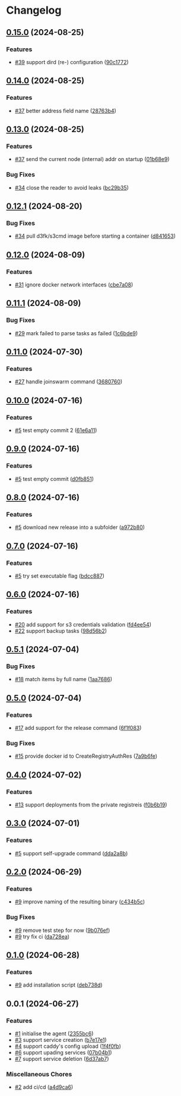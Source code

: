 # Changelog

## [0.15.0](https://github.com/ptah-sh/ptah-agent/compare/v0.14.0...v0.15.0) (2024-08-25)


### Features

* [#39](https://github.com/ptah-sh/ptah-agent/issues/39) support dird (re-) configuration ([90c1772](https://github.com/ptah-sh/ptah-agent/commit/90c177240ea950f97fcc125841b6e721f47c6f97))

## [0.14.0](https://github.com/ptah-sh/ptah-agent/compare/v0.13.0...v0.14.0) (2024-08-25)


### Features

* [#37](https://github.com/ptah-sh/ptah-agent/issues/37) better address field name ([28763b4](https://github.com/ptah-sh/ptah-agent/commit/28763b4a737de492994a2395dfb554ba3020082a))

## [0.13.0](https://github.com/ptah-sh/ptah-agent/compare/v0.12.1...v0.13.0) (2024-08-25)


### Features

* [#37](https://github.com/ptah-sh/ptah-agent/issues/37) send the current node (internal) addr on startup ([01b68e9](https://github.com/ptah-sh/ptah-agent/commit/01b68e95bb97293cf70cb3d8aa3b44027e6bfd02))


### Bug Fixes

* [#34](https://github.com/ptah-sh/ptah-agent/issues/34) close the reader to avoid leaks ([bc29b35](https://github.com/ptah-sh/ptah-agent/commit/bc29b353c9e6635b1522326a6c94898b432f7ffe))

## [0.12.1](https://github.com/ptah-sh/ptah-agent/compare/v0.12.0...v0.12.1) (2024-08-20)


### Bug Fixes

* [#34](https://github.com/ptah-sh/ptah-agent/issues/34) pull d3fk/s3cmd image before starting a container ([d841653](https://github.com/ptah-sh/ptah-agent/commit/d8416530b1f4203851a6b7fd70664ca8a4aeaecf))

## [0.12.0](https://github.com/ptah-sh/ptah-agent/compare/v0.11.1...v0.12.0) (2024-08-09)


### Features

* [#31](https://github.com/ptah-sh/ptah-agent/issues/31) ignore docker network interfaces ([cbe7a08](https://github.com/ptah-sh/ptah-agent/commit/cbe7a08524ce5ab666d6f870960658a1d6a52674))

## [0.11.1](https://github.com/ptah-sh/ptah-agent/compare/v0.11.0...v0.11.1) (2024-08-09)


### Bug Fixes

* [#29](https://github.com/ptah-sh/ptah-agent/issues/29) mark failed to parse tasks as failed ([1c6bde9](https://github.com/ptah-sh/ptah-agent/commit/1c6bde96abf6c7d0263999d034eac1dc02e56f76))

## [0.11.0](https://github.com/ptah-sh/ptah-agent/compare/v0.10.0...v0.11.0) (2024-07-30)


### Features

* [#27](https://github.com/ptah-sh/ptah-agent/issues/27) handle joinswarm command ([3680760](https://github.com/ptah-sh/ptah-agent/commit/3680760d72d44a45c77258c939d225ff66503773))

## [0.10.0](https://github.com/ptah-sh/ptah-agent/compare/v0.9.0...v0.10.0) (2024-07-16)


### Features

* [#5](https://github.com/ptah-sh/ptah-agent/issues/5) test empty commit 2 ([61e6a11](https://github.com/ptah-sh/ptah-agent/commit/61e6a1122fb091339aa838975b13b661eb74cdaf))

## [0.9.0](https://github.com/ptah-sh/ptah-agent/compare/v0.8.0...v0.9.0) (2024-07-16)


### Features

* [#5](https://github.com/ptah-sh/ptah-agent/issues/5) test empty commit ([d0fb851](https://github.com/ptah-sh/ptah-agent/commit/d0fb851b5cbcf2042471afe47408cfae11d96af1))

## [0.8.0](https://github.com/ptah-sh/ptah-agent/compare/v0.7.0...v0.8.0) (2024-07-16)


### Features

* [#5](https://github.com/ptah-sh/ptah-agent/issues/5) download new release into a subfolder ([a972b80](https://github.com/ptah-sh/ptah-agent/commit/a972b80c3fa6654cb443c6a792e230e80d96ebdd))

## [0.7.0](https://github.com/ptah-sh/ptah-agent/compare/v0.6.0...v0.7.0) (2024-07-16)


### Features

* [#5](https://github.com/ptah-sh/ptah-agent/issues/5) try set executable flag ([bdcc887](https://github.com/ptah-sh/ptah-agent/commit/bdcc887c58e89b2dee5b1726a5add577f530e0ed))

## [0.6.0](https://github.com/ptah-sh/ptah-agent/compare/v0.5.1...v0.6.0) (2024-07-16)


### Features

* [#20](https://github.com/ptah-sh/ptah-agent/issues/20) add support for s3 credentials validation ([fd4ee54](https://github.com/ptah-sh/ptah-agent/commit/fd4ee541a73207e46cc75887be2e0633ce527105))
* [#22](https://github.com/ptah-sh/ptah-agent/issues/22) support backup tasks ([98d56b2](https://github.com/ptah-sh/ptah-agent/commit/98d56b2e20f6dbc14c79bd8024b154d770c2261b))

## [0.5.1](https://github.com/ptah-sh/ptah-agent/compare/v0.5.0...v0.5.1) (2024-07-04)


### Bug Fixes

* [#18](https://github.com/ptah-sh/ptah-agent/issues/18) match items by full name ([1aa7686](https://github.com/ptah-sh/ptah-agent/commit/1aa76865583d0eb5a167650fcad313ce8b35457f))

## [0.5.0](https://github.com/ptah-sh/ptah-agent/compare/v0.4.0...v0.5.0) (2024-07-04)


### Features

* [#17](https://github.com/ptah-sh/ptah-agent/issues/17) add support for the release command ([6f1f083](https://github.com/ptah-sh/ptah-agent/commit/6f1f08344b21680107546fda827c1422b512bf13))


### Bug Fixes

* [#15](https://github.com/ptah-sh/ptah-agent/issues/15) provide docker id to CreateRegistryAuthRes ([7a9b6fe](https://github.com/ptah-sh/ptah-agent/commit/7a9b6fe6c7c3dfd5ae5bfed775d5d18d895d3dad))

## [0.4.0](https://github.com/ptah-sh/ptah-agent/compare/v0.3.0...v0.4.0) (2024-07-02)


### Features

* [#13](https://github.com/ptah-sh/ptah-agent/issues/13) support deployments from the private registreis ([f0b6b19](https://github.com/ptah-sh/ptah-agent/commit/f0b6b1988579a2217c574b594df79317110556f6))

## [0.3.0](https://github.com/ptah-sh/ptah-agent/compare/v0.2.0...v0.3.0) (2024-07-01)


### Features

* [#5](https://github.com/ptah-sh/ptah-agent/issues/5) support self-upgrade command ([dda2a8b](https://github.com/ptah-sh/ptah-agent/commit/dda2a8b1995290c4e2a6536426c5ac92b4d63cdf))

## [0.2.0](https://github.com/ptah-sh/ptah-agent/compare/v0.1.0...v0.2.0) (2024-06-29)


### Features

* [#9](https://github.com/ptah-sh/ptah-agent/issues/9) improve naming of the resulting binary ([c434b5c](https://github.com/ptah-sh/ptah-agent/commit/c434b5c4d682728711c5a7a41f65d34295fa82d6))


### Bug Fixes

* [#9](https://github.com/ptah-sh/ptah-agent/issues/9) remove test step for now ([9b076ef](https://github.com/ptah-sh/ptah-agent/commit/9b076efa1e8c6eb6bf716468fea16ea634a5f1d5))
* [#9](https://github.com/ptah-sh/ptah-agent/issues/9) try fix ci ([da728ea](https://github.com/ptah-sh/ptah-agent/commit/da728eaf90c30e248eaa6b81fa406b0287f5dfbf))

## [0.1.0](https://github.com/ptah-sh/ptah-agent/compare/v0.0.1...v0.1.0) (2024-06-28)


### Features

* [#9](https://github.com/ptah-sh/ptah-agent/issues/9) add installation script ([deb738d](https://github.com/ptah-sh/ptah-agent/commit/deb738d63bdedd826cc2fb6d7360c144759c3da5))

## 0.0.1 (2024-06-27)


### Features

* [#1](https://github.com/ptah-sh/ptah-agent/issues/1) initialise the agent ([2355bc6](https://github.com/ptah-sh/ptah-agent/commit/2355bc638b467d9b6b1f3fdaceca8f583fb175f1))
* [#3](https://github.com/ptah-sh/ptah-agent/issues/3) support service creation ([b7e17e1](https://github.com/ptah-sh/ptah-agent/commit/b7e17e176c7834092d7e482403f7ae2cc93dcd00))
* [#4](https://github.com/ptah-sh/ptah-agent/issues/4) support caddy's config upload ([1f4f0fb](https://github.com/ptah-sh/ptah-agent/commit/1f4f0fbaa13d0ec837cf5fdaab3ff2919c048c9b))
* [#6](https://github.com/ptah-sh/ptah-agent/issues/6) support upading services ([07b04b1](https://github.com/ptah-sh/ptah-agent/commit/07b04b12599a89af2ae5d3933bf695e23a199259))
* [#7](https://github.com/ptah-sh/ptah-agent/issues/7) support service deletion ([6d37ab7](https://github.com/ptah-sh/ptah-agent/commit/6d37ab7c2807460a3b562f7d099dcbf35576c16c))


### Miscellaneous Chores

* [#2](https://github.com/ptah-sh/ptah-agent/issues/2) add ci/cd ([a4d9ca6](https://github.com/ptah-sh/ptah-agent/commit/a4d9ca65a269e07d54b665f63260ddfbc8e9f1d4))
